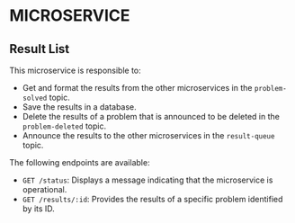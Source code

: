 # MICROSERVICE

## Result List

This microservice is responsible to:
 - Get and format the results from the other microservices in the `problem-solved` topic.
 - Save the results in a database.
 - Delete the results of a problem that is announced to be deleted in the `problem-deleted` topic.
 - Announce the results to the other microservices in the `result-queue` topic.

The following endpoints are available:

 - `GET /status`: Displays a message indicating that the microservice is operational.
 - `GET /results/:id`: Provides the results of a specific problem identified by its ID.